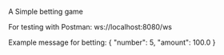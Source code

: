 A Simple betting game

For testing with Postman: ws://localhost:8080/ws

Example message for betting:
{
  "number": 5,
  "amount": 100.0
}
